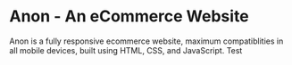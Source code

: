 # Anon - An eCommerce Website

Anon is a fully responsive ecommerce website, maximum compatiblities in all mobile devices, built using HTML, CSS, and JavaScript.
Test



